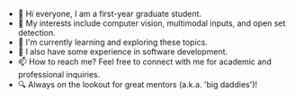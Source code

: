 - 👋 Hi everyone, I am a first-year graduate student.
- 👀 My interests include computer vision, multimodal inputs, and open set detection.
- 🌱 I'm currently learning and exploring these topics.
- 💞️ I also have some experience in software development.
- 📫 How to reach me? Feel free to connect with me for academic and professional inquiries.
- 🔍 Always on the lookout for great mentors (a.k.a. 'big daddies')!
<!---
laitiamo/laitiamo is a ✨ special ✨ repository because its `README.md` (this file) appears on your GitHub profile.
You can click the Preview link to take a look at your changes.
--->
